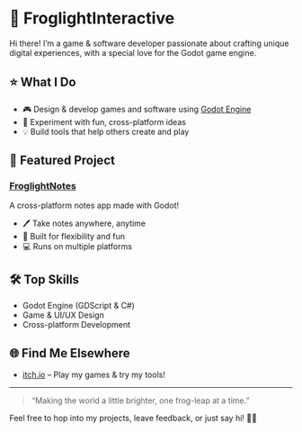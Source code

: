 # 🐸 FroglightInteractive

Hi there! I’m a game & software developer passionate about crafting unique digital experiences, with a special love for the Godot game engine. 

## ⭐ What I Do

- 🎮 Design & develop games and software using [Godot Engine](https://godotengine.org/)
- 🚀 Experiment with fun, cross-platform ideas
- 💡 Build tools that help others create and play

## 📝 Featured Project

### [FroglightNotes](https://github.com/FroglightInteractive/FroglightNotes)
A cross-platform notes app made with Godot!  
- 🖊️ Take notes anywhere, anytime  
- 🌈 Built for flexibility and fun  
- 💻 Runs on multiple platforms

## 🛠️ Top Skills

- Godot Engine (GDScript & C#)
- Game & UI/UX Design
- Cross-platform Development

## 🌐 Find Me Elsewhere

- [itch.io](https://froglightinteractive.itch.io/) – Play my games & try my tools!

---

> “Making the world a little brighter, one frog-leap at a time.”

Feel free to hop into my projects, leave feedback, or just say hi! 🐸✨
